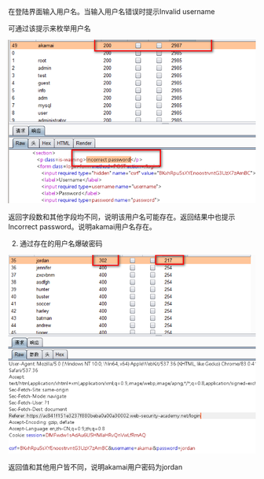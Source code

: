 在登陆界面输入用户名。当输入用户名错误时提示Invalid username

可通过该提示来枚举用户名

![](images/DBC584842E774C5EB2FD0EA866B8150Bclipboard.png)

返回字段数和其他字段均不同，说明该用户名可能存在。返回结果中也提示Incorrect password。说明akamai用户名存在。



2. 通过存在的用户名爆破密码

![](images/BF61584C1C384EA697E284355DD58525clipboard.png)

返回值和其他用户皆不同，说明akamai用户密码为jordan